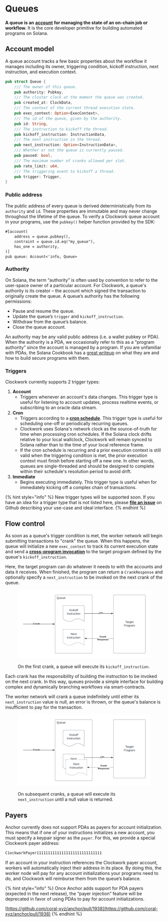 # Queues

**A queue is an** [**account**](https://docs.solana.com/developing/programming-model/accounts) **for managing the state of an on-chain job or workflow.** It is the core developer primitive for building automated programs on Solana.

## Account model

A queue account tracks a few basic properties about the workflow it manages including its owner, triggering condition, kickoff instruction, next instruction, and execution context.&#x20;

```rust
pub struct Queue {
    /// The owner of this queue.
    pub authority: Pubkey,
    /// The cluster clock at the moment the queue was created.
    pub created_at: ClockData,
    /// The context of the current thread execution state.
    pub exec_context: Option<ExecContext>,
    /// The id of the queue, given by the authority.
    pub id: String,
    /// The instruction to kickoff the thread.
    pub kickoff_instruction: InstructionData,
    /// The next instruction in the thread.
    pub next_instruction: Option<InstructionData>,
    /// Whether or not the queue is currently paused.
    pub paused: bool,
    /// The maximum number of cranks allowed per slot.
    pub rate_limit: u64,
    /// The triggering event to kickoff a thread.
    pub trigger: Trigger,
}
```

### Public address

The public address of every queue is derived deterministically from its `authority` and `id`. These properties are immutable and may never change throughout the lifetime of the queue. To verify a Clockwork queue account in your programs, use the `pubkey()` helper function provided by the SDK:

```
#[account(
    address = queue.pubkey(),
    contraint = queue.id.eq("my_queue"),
    has_one = authority,
)]
pub queue: Account<'info, Queue>
```

### Authority

On Solana, the term “authority” is often used by convention to refer to the user-space owner of a particular account. For Clockwork, a queue's authority is its creator – the account which signed the transaction to originally create the queue. A queue’s authority has the following permissions:

* Pause and resume the queue.
* Update the queue’s `trigger` and `kickoff_instruction`.
* Withdraw from the queue’s balance.
* Close the queue account.

An authority may be any valid public address (i.e. a wallet pubkey or PDA). When the authority is a PDA, we occasionally refer to this as a “program authority” since the account is managed by a program. If you are unfamiliar with PDAs, the Solana Cookbook has a [great writeup](https://solanacookbook.com/core-concepts/pdas.html) on what they are and how to build secure programs with them.

### Triggers

Clockwork currently supports 2 trigger types:

1. **Account**
   * Triggers whenever an account's data changes. This trigger type is useful for listening to account updates, process realtime events, or subscribing to an oracle data stream.&#x20;
2. **Cron**&#x20;
   * Triggers according to a [**cron schedule**](https://en.wikipedia.org/wiki/Cron). This trigger type is useful for scheduling one-off or periodically recurring queues.&#x20;
   * Clockwork uses Solana's network clock as the source-of-truth for time when processing cron schedules. If the Solana clock drifts relative to your local wallclock, Clockwork will remain synced to Solana rather than to the time of your local reference frame.
   * If the cron schedule is recurring and a prior execution context is still valid when the triggering condition is met, the prior execution context must finish before starting off a new one. In other words, queues are single-threaded and should be designed to complete within their schedule's resolution period to avoid drift.
3. **Immediate**  
   * Begins executing immediately. This trigger type is useful when for immediately kicking off a complex chain of transactions.

{% hint style="info" %}
New trigger types will be supported soon. If you have an idea for a trigger type that is not listed here, please [**file an issue**](https://github.com/clockwork-xyz/clockwork/issues) on Github describing your use-case and ideal interface.
{% endhint %}

## Flow control

As soon as a queue's trigger condition is met, the worker network will begin submitting transactions to "crank" the queue. When this happens, the queue will initialize a new `exec_context` to track its current execution state and send a [**cross-program invocation**](https://docs.solana.com/developing/programming-model/calling-between-programs) to the target program defined by the queue's `kickoff_instruction`.

Here, the target program can do whatever it needs to with the accounts and data it receives. When finished, the program can return a `CrankResponse` and optionally specify a `next_instruction` to be invoked on the next crank of the queue.

<figure><img src="../.gitbook/assets/Blank document (15).png" alt=""><figcaption><p>On the first crank, a queue will execute its <code>kickoff_instruction</code>.</p></figcaption></figure>

Each crank has the responsibility of building the instruction to be invoked on the next crank. In this way, queues provide a simple interface for building complex and dynamically branching workflows via smart-contracts.&#x20;

The worker network will crank a queue indefinitely until either its `next_instruction` value is null, an error is thrown, or the queue's balance is insufficient to pay for the transaction.

<figure><img src="../.gitbook/assets/Blank document (16).png" alt=""><figcaption><p>On subsequent cranks, a queue will execute its <code>next_instruction</code> until a null value is returned.</p></figcaption></figure>

## Payers

Anchor currently does not support PDAs as payers for account initialization. This means that if one of your instructions initializes a new account, you must specify a keypair signer as the `payer`. For this, we provide a special Clockwork payer address:

```rust
C1ockworkPayer11111111111111111111111111111
```

If an account in your instruction references the Clockwork payer account, workers will automatically inject their address in its place. By doing this, the worker node will pay for any account initializations your programs need to do, and Clockwork will reimburse them from the queue’s balance.

{% hint style="info" %}
Once Anchor adds support for PDA payers (expected in the next release), the “payer injection” feature will be deprecated in favor of using PDAs to pay for account initializations.

[https://github.com/coral-xyz/anchor/pull/1938](https://github.com/coral-xyz/anchor/pull/1938)
{% endhint %}
